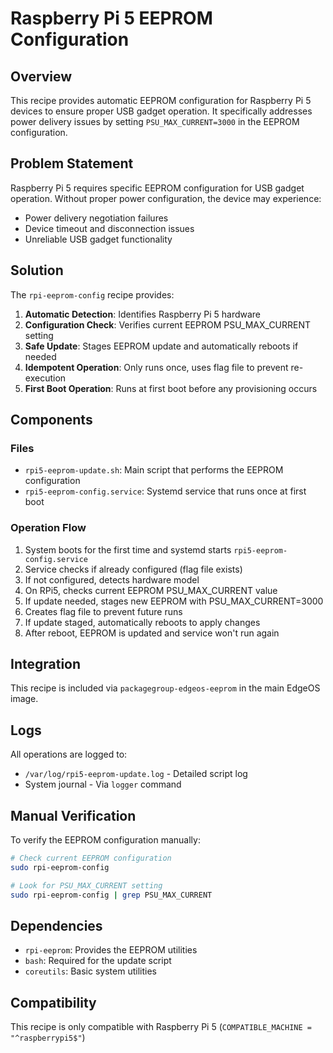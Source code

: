# Raspberry Pi 5 EEPROM Configuration

## Overview

This recipe provides automatic EEPROM configuration for Raspberry Pi 5 devices to ensure proper USB gadget operation. It specifically addresses power delivery issues by setting `PSU_MAX_CURRENT=3000` in the EEPROM configuration.

## Problem Statement

Raspberry Pi 5 requires specific EEPROM configuration for USB gadget operation. Without proper power configuration, the device may experience:
- Power delivery negotiation failures
- Device timeout and disconnection issues
- Unreliable USB gadget functionality

## Solution

The `rpi-eeprom-config` recipe provides:

1. **Automatic Detection**: Identifies Raspberry Pi 5 hardware
2. **Configuration Check**: Verifies current EEPROM PSU_MAX_CURRENT setting
3. **Safe Update**: Stages EEPROM update and automatically reboots if needed
4. **Idempotent Operation**: Only runs once, uses flag file to prevent re-execution
5. **First Boot Operation**: Runs at first boot before any provisioning occurs

## Components

### Files

- `rpi5-eeprom-update.sh`: Main script that performs the EEPROM configuration
- `rpi5-eeprom-config.service`: Systemd service that runs once at first boot

### Operation Flow

1. System boots for the first time and systemd starts `rpi5-eeprom-config.service`
2. Service checks if already configured (flag file exists)
3. If not configured, detects hardware model
4. On RPi5, checks current EEPROM PSU_MAX_CURRENT value
5. If update needed, stages new EEPROM with PSU_MAX_CURRENT=3000
6. Creates flag file to prevent future runs
7. If update staged, automatically reboots to apply changes
8. After reboot, EEPROM is updated and service won't run again

## Integration

This recipe is included via `packagegroup-edgeos-eeprom` in the main EdgeOS image.

## Logs

All operations are logged to:
- `/var/log/rpi5-eeprom-update.log` - Detailed script log
- System journal - Via `logger` command

## Manual Verification

To verify the EEPROM configuration manually:

```bash
# Check current EEPROM configuration
sudo rpi-eeprom-config

# Look for PSU_MAX_CURRENT setting
sudo rpi-eeprom-config | grep PSU_MAX_CURRENT
```

## Dependencies

- `rpi-eeprom`: Provides the EEPROM utilities
- `bash`: Required for the update script
- `coreutils`: Basic system utilities

## Compatibility

This recipe is only compatible with Raspberry Pi 5 (`COMPATIBLE_MACHINE = "^raspberrypi5$"`)